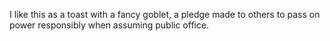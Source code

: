 I like this as a toast
with a fancy goblet,
a pledge made to others
to pass on power responsibly
when assuming public office.

